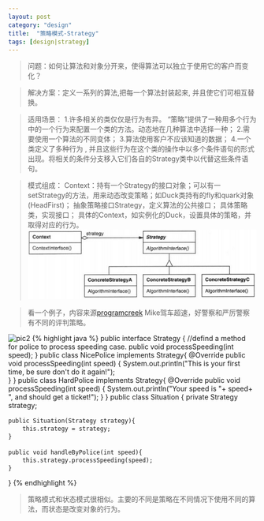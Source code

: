 ```yaml
---
layout: post
category: "design"
title:  "策略模式-Strategy"
tags: [design|strategy]
---
```

>问题：如何让算法和对象分开来，使得算法可以独立于使用它的客户而变化？

>解决方案：定义一系列的算法,把每一个算法封装起来, 并且使它们可相互替换。

>适用场景：
1.许多相关的类仅仅是行为有异。 “策略”提供了一种用多个行为中的一个行为来配置一个类的方法。动态地在几种算法中选择一种；
2.需要使用一个算法的不同变体；
3.算法使用客户不应该知道的数据；
4.一个类定义了多种行为 , 并且这些行为在这个类的操作中以多个条件语句的形式出现。将相关的条件分支移入它们各自的Strategy类中以代替这些条件语句。

>模式组成：
Context：持有一个Strategy的接口对象；可以有一setStrategy的方法，用来动态改变策略；如Duck类持有的fly和quark对象(HeadFirst)；
抽象策略接口Strategy，定义算法的公共接口；
具体策略类，实现接口；
具体的Context，如实例化的Duck，设置具体的策略，并取得对应的行为。
![pic](/images/pic/strategy.png)

>看一个例子，内容来源[programcreek](http://www.programcreek.com/2011/01/a-java-example-of-strategy-design-pattern/)
>Mike驾车超速，好警察和严厉警察有不同的评判策略。

![pic2](http://www.programcreek.com/wp-content/uploads/2011/01/strategy-pattern-class-diagram.jpg)
{% highlight java %}
public interface Strategy {
	//defind a method for police to process speeding case.
	public void processSpeeding(int speed);
}
public class NicePolice implements Strategy{
	@Override
	public void processSpeeding(int speed) {
		System.out.println("This is your first time, be sure don't do it again!");		
	}
}
public class HardPolice implements Strategy{
	@Override
	public void processSpeeding(int speed) {
		System.out.println("Your speed is "+ speed+ ", and should get a ticket!");
	}
}
public class Situation {
	private Strategy strategy;
 
	public Situation(Strategy strategy){
		this.strategy = strategy;
	}
 
	public void handleByPolice(int speed){
		this.strategy.processSpeeding(speed);
	}
}
{% endhighlight %}
>策略模式和状态模式很相似。主要的不同是策略在不同情况下使用不同的算法，而状态是改变对象的行为。